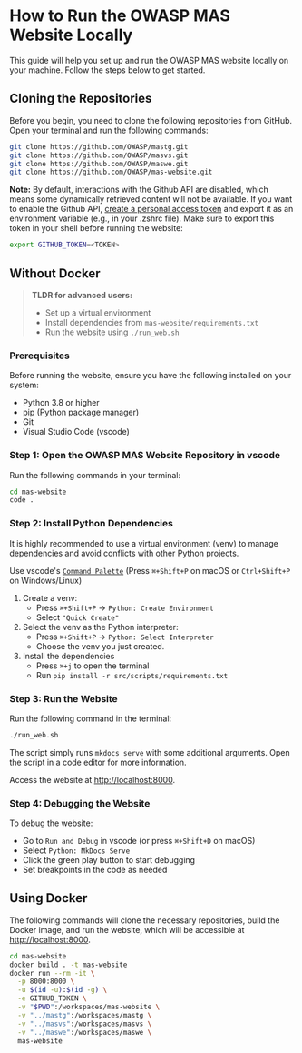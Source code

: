# How to Run the OWASP MAS Website Locally

This guide will help you set up and run the OWASP MAS website locally on your machine. Follow the steps below to get started.

## Cloning the Repositories

Before you begin, you need to clone the following repositories from GitHub. Open your terminal and run the following commands:

```bash
git clone https://github.com/OWASP/mastg.git
git clone https://github.com/OWASP/masvs.git
git clone https://github.com/OWASP/maswe.git
git clone https://github.com/OWASP/mas-website.git
```

**Note:** By default, interactions with the Github API are disabled, which means some dynamically retrieved content will not be available. If you want to enable the Github API, [create a personal access token](https://github.com/settings/personal-access-tokens) and export it as an environment variable (e.g., in your .zshrc file). Make sure to export this token in your shell before running the website:

```bash
export GITHUB_TOKEN=<TOKEN>
```

## Without Docker

> **TLDR for advanced users:**
>
> - Set up a virtual environment
> - Install dependencies from `mas-website/requirements.txt`
> - Run the website using `./run_web.sh`

### Prerequisites

Before running the website, ensure you have the following installed on your system:

- Python 3.8 or higher
- pip (Python package manager)
- Git
- Visual Studio Code (vscode)

### Step 1: Open the OWASP MAS Website Repository in vscode

Run the following commands in your terminal:

```bash
cd mas-website
code .
```

### Step 2: Install Python Dependencies

It is highly recommended to use a virtual environment (venv) to manage dependencies and avoid conflicts with other Python projects.

Use vscode's [`Command Palette`](https://code.visualstudio.com/docs/getstarted/userinterface#_command-palette) (Press `⌘+Shift+P` on macOS or `Ctrl+Shift+P` on Windows/Linux)

1. Create a venv:
    - Press `⌘+Shift+P` -> `Python: Create Environment`
    - Select `"Quick Create"`
2. Select the venv as the Python interpreter:
    - Press `⌘+Shift+P` -> `Python: Select Interpreter`
    - Choose the venv you just created.
3. Install the dependencies
   - Press `⌘+j` to open the terminal
   - Run `pip install -r src/scripts/requirements.txt`

### Step 3: Run the Website

Run the following command in the terminal:

```bash
./run_web.sh
```

The script simply runs `mkdocs serve` with some additional arguments. Open the script in a code editor for more information.

Access the website at [http://localhost:8000](http://localhost:8000).

### Step 4: Debugging the Website

To debug the website:

- Go to `Run and Debug` in vscode (or press `⌘+Shift+D` on macOS)
- Select `Python: MkDocs Serve`
- Click the green play button to start debugging
- Set breakpoints in the code as needed

## Using Docker

The following commands will clone the necessary repositories, build the Docker image, and run the website, which will be accessible at [http://localhost:8000](http://localhost:8000).

```bash
cd mas-website
docker build . -t mas-website
docker run --rm -it \
  -p 8000:8000 \
  -u $(id -u):$(id -g) \
  -e GITHUB_TOKEN \
  -v "$PWD":/workspaces/mas-website \
  -v "../mastg":/workspaces/mastg \
  -v "../masvs":/workspaces/masvs \
  -v "../maswe":/workspaces/maswe \
  mas-website
```
